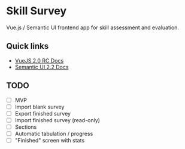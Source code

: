 # Skill Survey

Vue.js / Semantic UI frontend app for skill assessment and evaluation.

## Quick links

- [VueJS 2.0 RC Docs](http://rc.vuejs.org/guide/)
- [Semantic UI 2.2 Docs](http://semantic-ui.com/introduction/getting-started.html)

## TODO

- [ ] MVP
- [ ] Import blank survey
- [ ] Export finished survey
- [ ] Import finished survey (read-only)
- [ ] Sections
- [ ] Automatic tabulation / progress
- [ ] "Finished" screen with stats
